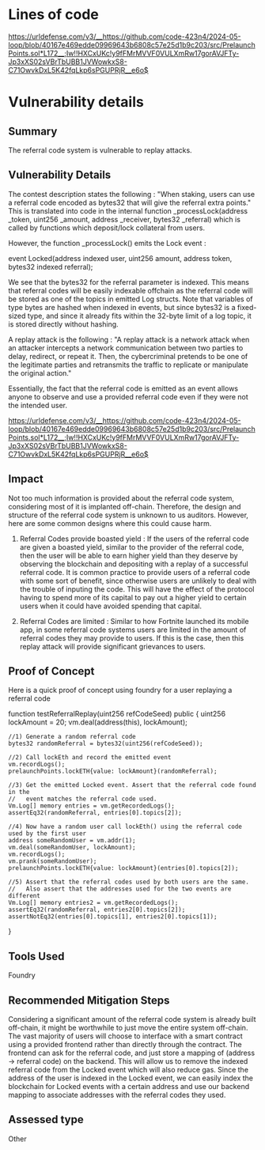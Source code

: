 # Lines of code

https://urldefense.com/v3/__https://github.com/code-423n4/2024-05-loop/blob/40167e469edde09969643b6808c57e25d1b9c203/src/PrelaunchPoints.sol*L172__;Iw!!HXCxUKc!y9fFMrMVVF0VULXmRw17gorAVJFTy-Jp3xXS02sVBrTbUBB1JVWowkxS8-C71OwvkDxL5K42fqLkp6sPGUPRjR__e6o$


# Vulnerability details

## Summary
The referral code system is vulnerable to replay attacks.

## Vulnerability Details
The contest description states the following : "When staking, users can use a referral code encoded as bytes32 that will give the referral extra points." This is translated into code in the internal function _processLock(address _token, uint256 _amount, address _receiver, bytes32 _referral) which is called by functions which deposit/lock collateral from users.

However, the function _processLock() emits the Lock event :

event Locked(address indexed user, uint256 amount, address token, bytes32 indexed referral);

We see that the bytes32 for the referral parameter is indexed. This means that referral codes will be easily indexable offchain as the referral code will be stored as one of the topics in emitted Log structs. Note that variables of type bytes are hashed when indexed in events, but since bytes32 is a fixed-sized type, and since it already fits within the 32-byte limit of a log topic, it is stored directly without hashing.  


A replay attack is the following : "A replay attack is a network attack when an attacker intercepts a network communication between two parties to delay, redirect, or repeat it. Then, the cybercriminal pretends to be one of the legitimate parties and retransmits the traffic to replicate or manipulate the original action."

Essentially, the fact that the referral code is emitted as an event allows anyone to observe and use a provided referral code even if they were not the intended user. 

https://urldefense.com/v3/__https://github.com/code-423n4/2024-05-loop/blob/40167e469edde09969643b6808c57e25d1b9c203/src/PrelaunchPoints.sol*L172__;Iw!!HXCxUKc!y9fFMrMVVF0VULXmRw17gorAVJFTy-Jp3xXS02sVBrTbUBB1JVWowkxS8-C71OwvkDxL5K42fqLkp6sPGUPRjR__e6o$

## Impact

Not too much information is provided about the referral code system, considering most of it is implanted off-chain. Therefore, the design and structure of the referral code system is unknown to us auditors. However, here are some common designs where this could cause harm.

1) Referral Codes provide boasted yield : If the users of the referral code are given a boasted yield, similar to the provider of the referral code, then the user will be able to earn higher yield than they deserve by observing the blockchain and depositing with a replay of a successful referral code. It is common practice to provide users of a referral code with some sort of benefit, since otherwise users are unlikely to deal with the trouble of inputing the code. This will have the effect of the protocol having to spend more of its capital to pay out a higher yield to certain users when it could have avoided spending that capital.

2) Referral Codes are limited : Similar to how Fortnite launched its mobile app, in some referral code systems users are limited in the amount of referral codes they may provide to users. If this is the case, then this replay attack will provide significant grievances to users.

## Proof of Concept
Here is a quick proof of concept using foundry for a user replaying a referral code

function testReferralReplay(uint256 refCodeSeed) public {
    uint256 lockAmount = 20;
    vm.deal(address(this), lockAmount);
   
    //1) Generate a random referral code
    bytes32 randomReferral = bytes32(uint256(refCodeSeed));

    //2) Call lockEth and record the emitted event
    vm.recordLogs();
    prelaunchPoints.lockETH{value: lockAmount}(randomReferral);

    //3) Get the emitted Locked event. Assert that the referral code found in the
    //   event matches the referral code used.
    Vm.Log[] memory entries = vm.getRecordedLogs();
    assertEq32(randomReferral, entries[0].topics[2]);

    //4) Now have a random user call lockEth() using the referral code used by the first user
    address someRandomUser = vm.addr(1);
    vm.deal(someRandomUser, lockAmount);
    vm.recordLogs();
    vm.prank(someRandomUser);
    prelaunchPoints.lockETH{value: lockAmount}(entries[0].topics[2]);

    //5) Assert that the referral codes used by both users are the same.
    //   Also assert that the addresses used for the two events are different
    Vm.Log[] memory entries2 = vm.getRecordedLogs();
    assertEq32(randomReferral, entries2[0].topics[2]);
    assertNotEq32(entries[0].topics[1], entries2[0].topics[1]);
}

## Tools Used
Foundry

## Recommended Mitigation Steps
Considering a significant amount of the referral code system is already built off-chain, it might be worthwhile to just move the entire system off-chain. The vast majority of users will choose to interface with a smart contract using a provided frontend rather than directly through the contract. The frontend can ask for the referral code, and just store a mapping of (address -> referral code) on the backend. This will allow us to remove the indexed referral code from the Locked event which will also reduce gas. Since the address of the user is indexed in the Locked event, we can easily index the blockchain for Locked events with a certain address and use our backend mapping to associate addresses with the referral codes they used.



## Assessed type

Other